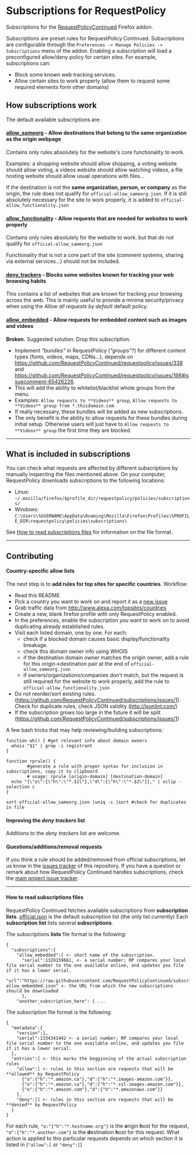 Subscriptions for RequestPolicy
=============

Subscriptions for the [RequestPolicyContinued](https://requestpolicycontinued.github.io/) Firefox addon.

Subscriptions are preset rules for RequestPolicy Continued. Subscriptions are configurable through the `Preferences -> Manage Policies -> Subscriptions` menu of the addon.
Enabling a subscription will load a preconfigured allow/deny policy for certain sites. For example, subscriptions can:
 * Block some known web tracking services.
 * Allow certain sites to work properly (allow them to request some required elements form other domains)
 

## How subscriptions work
The default available subscriptions are:


#### [allow_sameorg](official-allow_sameorg.json) - Allow destinations that belong to the same organization as the origin webpage

Contains only rules absolutely for the website's core functionality to work.
 
Examples: a shopping website should allow shopping, a voting website should allow voting, a videos website should allow watching videos, a file hosting website should allow usual operations with files...
 
If the destination is not the **same organization, person, or company** as the origin, the rule does not qualify for `official-allow_sameorg.json`. If it is still absolutely necessary for the site to work properly, it is added to `official-allow_functionality.json`
   
#### [allow_functionality](official-allow_functionality.json) - Allow requests that are needed for websites to work properly

Contains only rules absolutely for the website to work, but that do not qualify for `official-allow_sameorg.json`
 
Functionality that is not a core part of the site (comment systems, sharing via external services...) should not be included. 


#### [deny_trackers](official-deny_trackers.json) - Blocks some websites known for tracking your web browsing habits

This contains a list of websites that are known for tracking your browsing across the web. This is mainly useful to provide a minima security/privacy when using the _Allow all requests by default_ default policy.

#### [allow_embedded](official-allow_embedded.json) - Allow requests for embedded content such as images and videos

**Broken.** Suggested solution: Drop this subscription.

 * Implement _"bundles"_ in RequestPolicy (_"groups"?_) for different content types (fonts, videos, maps, CDNs...), depends on https://github.com/RequestPolicyContinued/requestpolicy/issues/338 and https://github.com/RequestPolicyContinued/requestpolicy/issues/166#issuecomment-65426226.
  * This will add the ability to whitelist/blacklist whole groups from the menu.
   * Examples: `Allow requests to **Videos** group`, `Allow requests to **Videos** group from *.thisdomain.com`
  * If really necessary, these bundles will be added as new subscriptions.
   * The only benefit is the ability to allow requests for these bundles during initial setup. Otherwise users will just have to `Allow requests to **Videos** group` the first time they are blocked.


---------------------------------

## What is included in subscriptions
You can check what requests are affected by different subscriptions by manually inspecting the files mentioned above. On your computer, RequestPolicy downloads subscriptions to the following locations:

 * Linux: `~/.mozilla/firefox/$profile_dir/requestpolicy/policies/subscriptions/`
 * Windows: `C:\Users\%USERNAME\AppData\Roaming\Mozilla\Firefox\Profiles\%PROFILE_DIR\requestpolicy\policies\subscriptions\`


See [How to read subscriptions files](#how-to-read-subscriptions-files) for information on the file format.

-------------------------------------------

## Contributing

#### Country-specific allow lists

The next step is to **add rules for top sites for specific countries**. Workflow:

   * Read this README
   * Pick a country you want to work on and report it as a [new issue](https://github.com/RequestPolicyContinued/subscriptions/issues/new)
   * Grab traffic data from http://www.alexa.com/topsites/countries
   * Create a new, blank firefox profile with only RequestPolicy enabled.
   * In the preferences, enable the subscription you want to work on to avoid duplicating already established rules.
   * Visit each listed domain, one by one. For each:
     * check if a blocked domain causes basic display/functionality breakage.
     * check this domain owner info using WHOIS
     * if the destination domain owner matches the origin owner, add a rule for this origin->destination pair at the end of `official-allow_sameorg.json`
     * if owners/organizations/companies don't match, but the request is still required for the website to work properly, add the rule to `official-allow_functionality.json`
   * Do not reorder/sort existing rules. (https://github.com/RequestPolicyContinued/subscriptions/issues/1). Check for duplicate rules, check JSON validity (http://jsonlint.com/)
   * If the subscription grows too large in the future it will be split (https://github.com/RequestPolicyContinued/subscriptions/issues/1)

A few bash tricks that may help reviewing/building subscriptions:
```
function wh() { #get relevant info about domain owners
  whois "$1" | grep -i registrant
}

function rprule() {
        #generate a rule with proper syntax for inclusion in subscriptions, copy it to clipboard
        # usage: rprule [origin-domain] [destination-domain]
  echo "{\"o\":{\"h\":\"*.$1\"},\"d\":{\"h\":\"*.$2\"}}," | xclip -selection c
}

sort official-allow_sameorg.json |uniq -c |sort #check for duplicates in file
```

#### Improving the _deny trackers_ list

Additions to the _deny trackers_ list are welcome.


#### Questions/additions/removal requests

If you think a rule should be added/removed from official subscriptions, let us know in the [issues tracker](https://github.com/RequestPolicyContinued/subscriptions/issues) of this repository.
If you have a question or remark about how RequestPolicy Continued handles subscriptions, check the [main project issue tracker](https://github.com/RequestPolicyContinued/requestpolicy/labels/subscriptions).

--------------------------------------------------------------------------------

#### How to read subscriptions files
RequestPolicy Continued fetches available subscriptions from **subscription lists**. [official.json](official.json) is the default subscription list (the only list currently) Each **subscription list** lists several **subscriptions**.



The subscriptions **lists** file format is the following:

```
{
  "subscriptions":{ 
    "allow_embedded":{ <- short name of the subscription.
      "serial":1329159661, <- a serial number; RP compares your local file serial number to the one available online, and updates you file if it has a lower serial.
      "url":"https://raw.githubusercontent.com/RequestPolicyContinued/subscriptions/master/official-allow_embedded.json" <- the URL from which the new subscriptions should be downloaded
      },
    "another_subscription_here": { ...
```

The subscription file format is the following:

```
{
  "metadata":{
    "version":1,
    "serial":1334341442 <- a serial number; RP compares your local file serial number to the one available online, and updates you file if it has a lower serial.
  },
  "entries":{ <- this marks the begginning of the actual subscription rules
    "allow":[ <- rules in this section are requests that will be **allowed** by RequestPolicy
      {"o":{"h":"*.amazon.ca"},"d":{"h":"*.images-amazon.com"}},
      {"o":{"h":"*.amazon.ca"},"d":{"h":"*.ssl-images-amazon.com"}},
      {"o":{"h":"*.amazon.com"},"d":{"h":"*.amazonaws.com"}}
    ],
    "deny":[] <- rules in this section are requests that will be **denied** by RequestPolicy
  }
}
```

For each rule, `"o:"{"h":"*.hostname.org"}` is the **o**rigin **h**ost for the request, `"d":{"h":"*.another.com"}` is the **d**estination **h**ost for this request. What action is applied to this particular requests depends on which section it is listed in (`"allow":[` or `"deny":[`)